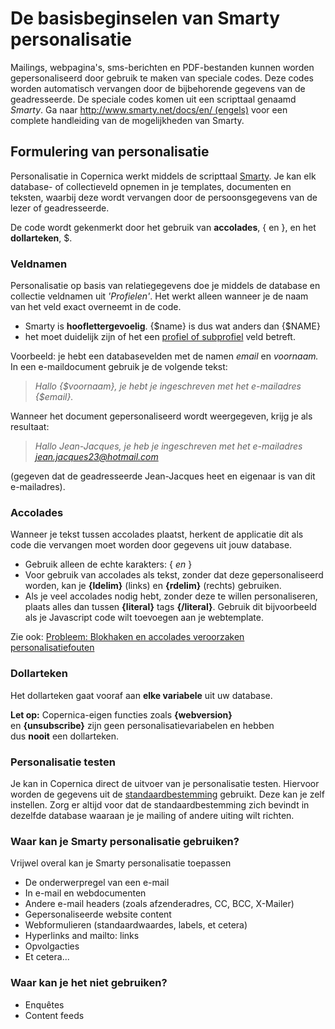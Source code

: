 # De basisbeginselen van Smarty personalisatie

Mailings, webpagina's, sms-berichten en PDF-bestanden kunnen worden
gepersonaliseerd door gebruik te maken van speciale codes. Deze codes
worden automatisch vervangen door de bijbehorende gegevens van de
geadresseerde. De speciale codes komen uit een scripttaal genaamd
*Smarty*. Ga naar
[http://www.smarty.net/docs/en/ (engels)](http://www.smarty.net/docs/en/) voor
een complete handleiding van de mogelijkheden van Smarty.

Formulering van personalisatie
------------------------------

Personalisatie in Copernica werkt middels de
scripttaal [Smarty](http://www.smarty.net/). Je kan elk database- of
collectieveld opnemen in je templates, documenten en teksten, waarbij
deze wordt vervangen door de persoonsgegevens van de lezer of
geadresseerde.

De code wordt gekenmerkt door het gebruik van **accolades**, { en }, en
het **dollarteken**, $.

### Veldnamen

Personalisatie op basis van relatiegegevens doe je middels de database
en collectie veldnamen uit *'Profielen'*. Het werkt alleen wanneer je de
naam van het veld exact overneemt in de code.

-   Smarty is **hooflettergevoelig**. {$name} is dus wat anders dan
    {$NAME}
-   het moet duidelijk zijn of het
    een [profiel of subprofiel](./personalizing-from-a-profile-or-subprofile.md) veld
    betreft.

Voorbeeld: je hebt een databasevelden met de namen
*email* en *voornaam.* In een e-maildocument gebruik je de volgende tekst:

> *Hallo {$voornaam}, je hebt je ingeschreven met het e-mailadres
> {$email}.*

Wanneer het document gepersonaliseerd wordt weergegeven, krijg je als
resultaat:

> *Hallo Jean-Jacques, je heb je ingeschreven met het e-mailadres
> jean.jacques23@hotmail.com*

(gegeven dat de geadresseerde Jean-Jacques heet en eigenaar is van dit
e-mailadres).

### Accolades

Wanneer je tekst tussen accolades plaatst, herkent de applicatie dit als
code die vervangen moet worden door gegevens uit jouw database.

-   Gebruik alleen de echte karakters: { *en* }
-   Voor gebruik van accolades als tekst, zonder dat deze
    gepersonaliseerd worden, kan je **{ldelim}** (links) en **{rdelim}**
    (rechts) gebruiken.
-   Als je veel accolades nodig hebt, zonder deze te willen
    personaliseren, plaats alles dan tussen **{literal}** tags
    **{/literal}**. Gebruik dit bijvoorbeeld als je Javascript code wilt
    toevoegen aan je webtemplate.

Zie ook: [Probleem: Blokhaken en accolades veroorzaken personalisatiefouten](./how-to-solve-errors-in-personalization.md)

### Dollarteken

Het dollarteken gaat vooraf aan **elke variabele** uit uw database.

**Let op:** Copernica-eigen functies zoals **{webversion}**
en **{unsubscribe}** zijn geen personalisatievariabelen en
hebben dus **nooit** een dollarteken.

### Personalisatie testen

Je kan in Copernica direct de uitvoer van je personalisatie testen.
Hiervoor worden de gegevens uit de
[standaardbestemming](./what-is-the-test-destination.md)
gebruikt. Deze kan je zelf instellen. Zorg er altijd voor dat de
standaardbestemming zich bevindt in dezelfde database waaraan je je
mailing of andere uiting wilt richten.

### Waar kan je Smarty personalisatie gebruiken?

Vrijwel overal kan je Smarty personalisatie toepassen

-   De onderwerpregel van een e-mail
-   In e-mail en webdocumenten
-   Andere e-mail headers (zoals afzenderadres, CC, BCC, X-Mailer)
-   Gepersonaliseerde website content
-   Webformulieren (standaardwaardes, labels, et cetera)
-   Hyperlinks and mailto: links
-   Opvolgacties
-   Et cetera...

### Waar kan je het niet gebruiken?

-   Enquêtes
-   Content feeds
